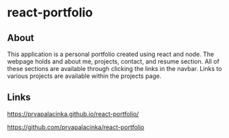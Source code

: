 # react-portfolio

## About
This application is a personal portfolio created using react and node. The webpage holds and about me, projects, contact, and resume section. All of these sections are available through clicking the links in the navbar. Links to various projects are available within the projects page. 


## Links
https://prvapalacinka.github.io/react-portfolio/

https://github.com/prvapalacinka/react-portfolio
